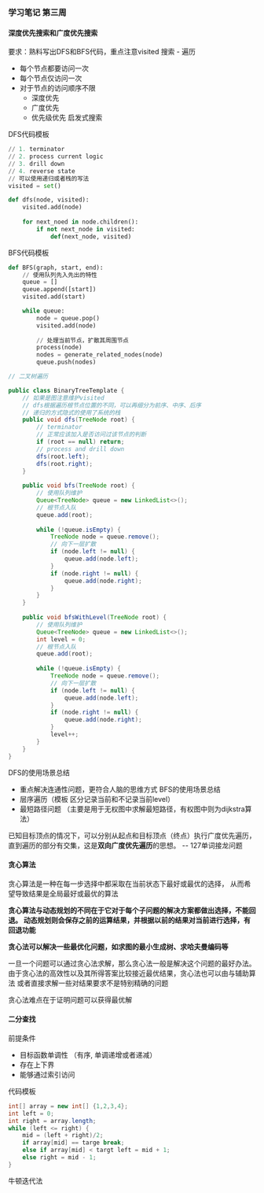 ### 学习笔记 第三周

#### 深度优先搜索和广度优先搜索
要求：熟料写出DFS和BFS代码，重点注意visited
搜索 - 遍历
- 每个节点都要访问一次
- 每个节点仅访问一次
- 对于节点的访问顺序不限
    - 深度优先
    - 广度优先
    - 优先级优先 启发式搜索
    
DFS代码模板
```python
// 1. terminator
// 2. process current logic
// 3. drill down
// 4. reverse state
// 可以使用递归或者栈的写法
visited = set()

def dfs(node, visited):
    visited.add(node)
    
    for next_noed in node.children():
        if not next_node in visited:
            def(next_node, visited)
```

BFS代码模板
```python
def BFS(graph, start, end):
    // 使用队列先入先出的特性
    queue = []
    queue.append([start])
    visited.add(start)

    while queue:
        node = queue.pop()
        visited.add(node)
        
        // 处理当前节点，扩散其周围节点
        process(node)
        nodes = generate_related_nodes(node)
        queue.push(nodes)
```

```java
// 二叉树遍历

public class BinaryTreeTemplate {
    // 如果是图注意维护visited
    // dfs根据遍历根节点位置的不同，可以再细分为前序、中序、后序
    // 递归的方式隐式的使用了系统的栈
    public void dfs(TreeNode root) {
        // terminator
        // 正常应该加入是否访问过该节点的判断
        if (root == null) return;
        // process and drill down
        dfs(root.left);
        dfs(root.right);
    }
    
    public void bfs(TreeNode root) {
        // 使用队列维护
        Queue<TreeNode> queue = new LinkedList<>();
        // 根节点入队
        queue.add(root);
        
        while (!queue.isEmpty) {
            TreeNode node = queue.remove();
            // 向下一层扩散
            if (node.left != null) {
                queue.add(node.left);
            }
            if (node.right != null) {
                queue.add(node.right);
            }
        }
    }
    
    public void bfsWithLevel(TreeNode root) {
        // 使用队列维护
        Queue<TreeNode> queue = new LinkedList<>();
        int level = 0;
        // 根节点入队
        queue.add(root);
        
        while (!queue.isEmpty) {
            TreeNode node = queue.remove();
            // 向下一层扩散
            if (node.left != null) {
                queue.add(node.left);
            }
            if (node.right != null) {
                queue.add(node.right);
            }
            level++;
        }
    }
}
```

DFS的使用场景总结
- 重点解决连通性问题，更符合人脑的思维方式
BFS的使用场景总结
- 层序遍历（模板 区分记录当前和不记录当前level）
- 最短路径问题 （主要是用于无权图中求解最短路径，有权图中则为dijkstra算法）

已知目标顶点的情况下，可以分别从起点和目标顶点（终点）执行广度优先遍历，直到遍历的部分有交集，这是**双向广度优先遍历**的思想。 -- 127单词接龙问题

#### 贪心算法

贪心算法是一种在每一步选择中都采取在当前状态下最好或最优的选择，
从而希望导致结果是全局最好或最优的算法

**贪心算法与动态规划的不同在于它对于每个子问题的解决方案都做出选择，不能回退。
动态规划则会保存之前的运算结果，并根据以前的结果对当前进行选择，有回退功能**

**贪心法可以解决一些最优化问题，如求图的最小生成树、求哈夫曼编码等**

一旦一个问题可以通过贪心法求解，那么贪心法一般是解决这个问题的最好办法。
由于贪心法的高效性以及其所得答案比较接近最优结果，贪心法也可以由与辅助算法
或者直接求解一些对结果要求不是特别精确的问题

贪心法难点在于证明问题可以获得最优解

#### 二分查找
前提条件
- 目标函数单调性 （有序, 单调递增或者递减）
- 存在上下界
- 能够通过索引访问

代码模板
```java
int[] array = new int[] {1,2,3,4};
int left = 0;
int right = array.length;
while (left <= right) {
    mid = (left + right)/2;
    if array[mid] == targe break;
    else if array[mid] < targt left = mid + 1;
    else right = mid - 1;
}
```

牛顿迭代法
